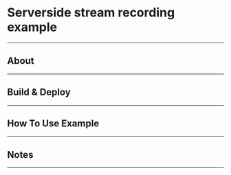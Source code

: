 # Serverside stream recording example
---


## About
---


## Build & Deploy
---


## How To Use Example
---


## Notes
---
